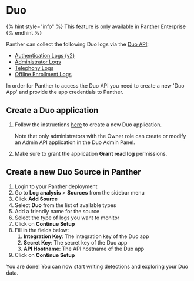 # Duo

{% hint style="info" %}
This feature is only available in Panther Enterprise
{% endhint %}

Panther can collect the following Duo logs via the [Duo API](https://duo.com/docs/adminapi#logs):

* [Authentication Logs \(v2\)](https://duo.com/docs/adminapi#authentication-logs)
* [Administrator Logs](https://duo.com/docs/adminapi#administrator-logs)
* [Telephony Logs](https://duo.com/docs/adminapi#telephony-logs)
* [Offline Enrollment Logs](https://duo.com/docs/adminapi#offline-enrollment-logs%20%20%20%20%20)

In order for Panther to access the Duo API you need to create a new 'Duo App' and provide the app credentials to Panther.

## Create a Duo application

1. Follow the instructions [here](https://duo.com/docs/adminapi#first-steps) to create a new Duo application.

   Note that only administrators with the Owner role can create or modify an Admin API application in the Duo Admin Panel.

2. Make sure to grant the application **Grant read log** permissions.

## Create a new Duo Source in Panther

1. Login to your Panther deployment
2. Go to **Log analysis** &gt; **Sources** from the sidebar menu
3. Click **Add Source**
4. Select **Duo** from the list of available types
5. Add a friendly name for the source
6. Select the type of logs you want to monitor
7. Click on **Continue Setup**
8. Fill in the fields below:
   1. **Integration Key**: The integration key of the Duo app
   2. **Secret Key**: The secret key of the Duo app
   3. **API Hostname**: The API hostname of the Duo app
9. Click on **Continue Setup**

You are done! You can now start writing detections and exploring your Duo data.


